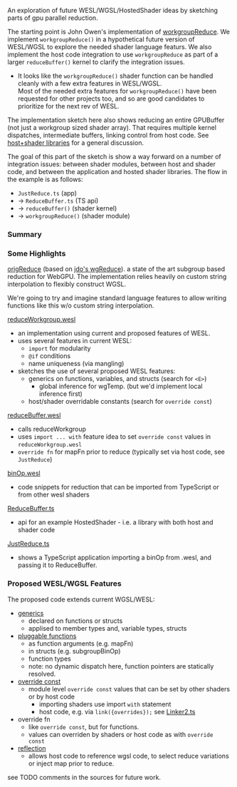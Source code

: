 An exploration of future WESL/WGSL/HostedShader ideas by sketching parts of gpu parallel reduction. 

The starting point is John Owen's implementation of [workgroupReduce][jdo-reduce].
We implement `workgroupReduce()` 
in a hypothetical future version of WESL/WGSL to explore the needed
shader language featurs.
We also implement the host code integration to use `workgroupReduce`
as part of a larger `reduceBuffer()` kernel to clarify
the integration issues.

- It looks like the `workgroupReduce()` shader function can be handled cleanly with a few extra features in WESL/WGSL.  
Most of the needed extra features for `workgroupReduce()` 
have been requested for other projects too, 
and so are good candidates to prioritize for the next rev of WESL.

The implementation sketch here also shows reducing an entire GPUBuffer 
(not just a workgroup sized shader array).
That requires multiple kernel dispatches, intermediate buffers, 
linking control from host code. 
See [host+shader libraries](https://hackmd.io/@mighdoll/ryM8IYqXlg) for a
general discussion. 

The goal of this part of the sketch is show a way forward on a number
of integration issues: 
between shader modules, 
between
host and shader code, and between the application and hosted shader libraries.
The flow in the example is as follows:
- `JustReduce.ts` (app)
- -> `ReduceBuffer.ts` (TS api)
- -> `reduceBuffer()` (shader kernel)
- -> `workgroupReduce()` (shader module) 

### Summary

### Some Highlights
[origReduce](./src/orig-reduce/origReduce.ts) (based on 
[jdo's wgReduce][jdo-reduce]). a state of the art subgroup based
reduction for WebGPU. 
The implementation relies heavily on custom string interpolation 
to flexibly construct WGSL.

We're going to try and imagine standard language features
to allow writing functions like this w/o custom string interpolation.

[reduceWorkgroup.wesl](./src/reduce/shaders/reduceWorkgroup.wesl)
- an implementation using current and proposed features of WESL.
- uses several features in current WESL:
  - `import` for modularity
  - `@if` conditions
  - name uniqueness (via mangling)
- sketches the use of several proposed WESL features: 
  - generics on functions, variables, and structs (search for `<E>`)
    - global inference for wgTemp. 
      (but we'd implement local inference first)
  - host/shader overridable constants (search for `override const`) 

[reduceBuffer.wesl](./src/reduce/shaders/reduceBuffer.wesl)
  - calls reduceWorkgroup
  - uses `import ... with` feature idea to set `override const` values in `reduceWorkgroup.wesl`
  - `override fn` for mapFn prior to reduce (typically set via host code, see `JustReduce`)

[binOp.wesl](./src/reduce/shaders/binOps.wesl)
  - code snippets for reduction that can be imported from TypeScript or from other wesl shaders

[ReduceBuffer.ts](./src/reduce/ReduceBuffer.ts)
  - api for an example HostedShader -
    i.e. a library with both host and shader code

[JustReduce.ts](./src/app/JustReduce.ts)
  - shows a TypeScript application importing a binOp from .wesl,
    and passing it to ReduceBuffer.

### Proposed WESL/WGSL Features
The proposed code extends current WGSL/WESL:
- [generics](https://github.com/wgsl-tooling-wg/wesl-spec/issues/112)
  - declared on functions or structs
  - applised to member types and, variable types, structs
- [pluggable functions](https://github.com/wgsl-tooling-wg/wesl-spec/issues/133) 
  - as function arguments (e.g. mapFn)
  - in structs (e.g. subgroupBinOp)
  - function types
  - note: no dynamic dispatch here, function pointers are statically resolved.
- [override const](https://github.com/wgsl-tooling-wg/wesl-spec/issues/132)
  - module level `override const` values that can be set by other shaders or by host code
    - importing shaders use import `with` statement
    - host code, e.g. via `link({overrides});` 
    see [Linker2.ts](./src/linker/Linker2.ts)
- override fn
  - like `override const`, but for functions.
  - values can overriden by shaders or host code as with `override const`
- [reflection](https://github.com/wgsl-tooling-wg/wesl-spec/issues/51)
  - allows host code to reference wgsl code, to select reduce variations
    or inject map prior to reduce.

see TODO comments in the sources for future work.

[jdo-reduce]: https://github.com/jowens/webgpu-benchmarking/blob/eec1d7191a6d0b2c809a360380b1d1f52e321c37/wgslFunctions.mjs#L324C1-L325C1